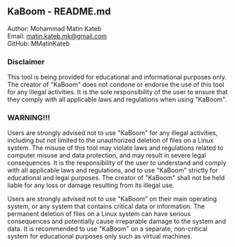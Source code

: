 ## KaBoom - README.md

Author: Mohammad Matin Kateb  
Email: matin.kateb.mk@gmail.com  
GitHub: MMatinKateb  

### Disclaimer

This tool is being provided for educational and informational purposes only. The creator of "KaBoom" does not condone or endorse the use of this tool for any illegal activities. It is the sole responsibility of the user to ensure that they comply with all applicable laws and regulations when using "KaBoom".

### WARNING!!!

Users are strongly advised not to use "KaBoom" for any illegal activities, including but not limited to the unauthorized deletion of files on a Linux system. The misuse of this tool may violate laws and regulations related to computer misuse and data protection, and may result in severe legal consequences. It is the responsibility of the user to understand and comply with all applicable laws and regulations, and to use "KaBoom" strictly for educational and legal purposes. The creator of "KaBoom" shall not be held liable for any loss or damage resulting from its illegal use.

Users are strongly advised not to use "KaBoom" on their main operating system, or any system that contains critical data or information. The permanent deletion of files on a Linux system can have serious consequences and potentially cause irreparable damage to the system and data. It is recommended to use "KaBoom" on a separate, non-critical system for educational purposes only such as virtual machines.